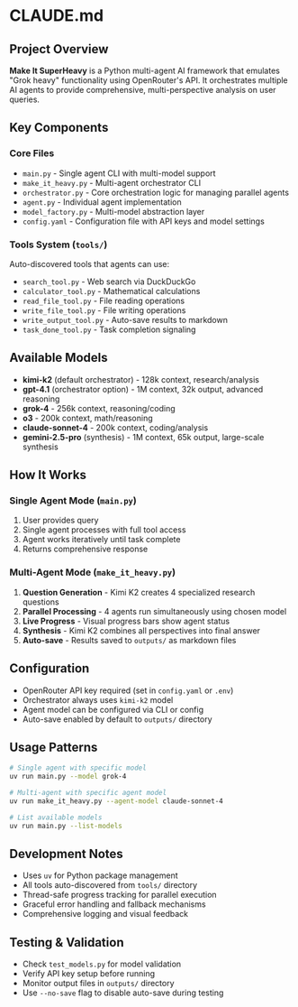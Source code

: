 # CLAUDE.md

## Project Overview
**Make It SuperHeavy** is a Python multi-agent AI framework that emulates "Grok heavy" functionality using OpenRouter's API. It orchestrates multiple AI agents to provide comprehensive, multi-perspective analysis on user queries.

## Key Components

### Core Files
- `main.py` - Single agent CLI with multi-model support
- `make_it_heavy.py` - Multi-agent orchestrator CLI 
- `orchestrator.py` - Core orchestration logic for managing parallel agents
- `agent.py` - Individual agent implementation
- `model_factory.py` - Multi-model abstraction layer
- `config.yaml` - Configuration file with API keys and model settings

### Tools System (`tools/`)
Auto-discovered tools that agents can use:
- `search_tool.py` - Web search via DuckDuckGo
- `calculator_tool.py` - Mathematical calculations
- `read_file_tool.py` - File reading operations
- `write_file_tool.py` - File writing operations
- `write_output_tool.py` - Auto-save results to markdown
- `task_done_tool.py` - Task completion signaling

## Available Models
- **kimi-k2** (default orchestrator) - 128k context, research/analysis
- **gpt-4.1** (orchestrator option) - 1M context, 32k output, advanced reasoning
- **grok-4** - 256k context, reasoning/coding
- **o3** - 200k context, math/reasoning
- **claude-sonnet-4** - 200k context, coding/analysis
- **gemini-2.5-pro** (synthesis) - 1M context, 65k output, large-scale synthesis

## How It Works

### Single Agent Mode (`main.py`)
1. User provides query
2. Single agent processes with full tool access
3. Agent works iteratively until task complete
4. Returns comprehensive response

### Multi-Agent Mode (`make_it_heavy.py`)
1. **Question Generation** - Kimi K2 creates 4 specialized research questions
2. **Parallel Processing** - 4 agents run simultaneously using chosen model
3. **Live Progress** - Visual progress bars show agent status
4. **Synthesis** - Kimi K2 combines all perspectives into final answer
5. **Auto-save** - Results saved to `outputs/` as markdown files

## Configuration
- OpenRouter API key required (set in `config.yaml` or `.env`)
- Orchestrator always uses `kimi-k2` model
- Agent model can be configured via CLI or config
- Auto-save enabled by default to `outputs/` directory

## Usage Patterns
```bash
# Single agent with specific model
uv run main.py --model grok-4

# Multi-agent with specific agent model
uv run make_it_heavy.py --agent-model claude-sonnet-4

# List available models
uv run main.py --list-models
```

## Development Notes
- Uses `uv` for Python package management
- All tools auto-discovered from `tools/` directory
- Thread-safe progress tracking for parallel execution
- Graceful error handling and fallback mechanisms
- Comprehensive logging and visual feedback

## Testing & Validation
- Check `test_models.py` for model validation
- Verify API key setup before running
- Monitor output files in `outputs/` directory
- Use `--no-save` flag to disable auto-save during testing